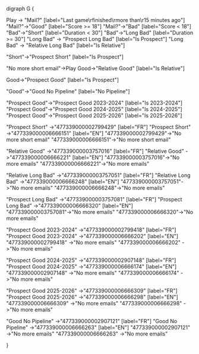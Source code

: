 
digraph G {

Play -> "Mail?" [label="Last game\rfinished\rmore than\r15 minutes ago"]
"Mail?"->"Good" [label="Score >= 18"]
"Mail?"->"Bad" [label="Score < 18"]
"Bad"->"Short" [label="Duration < 30"]
"Bad"->"Long Bad" [label="Duration >= 30"]
"Long Bad" -> "Prospect Long Bad"  [label="Is Prospect"]
"Long Bad" -> "Relative Long Bad"  [label="Is Relative"]

"Short"->"Prospect Short" [label="Is Prospect"]

"No more short email"->Play
Good->"Relative Good" [label="Is Relative"]

Good->"Prospect Good" [label="Is Prospect"]

"Good"->"Good No Pipeline" [label="No Pipeline"]

"Prospect Good"->"Prospect Good 2023-2024" [label="Is 2023-2024"]
"Prospect Good"->"Prospect Good 2024-2025" [label="Is 2024-2025"]
"Prospect Good"->"Prospect Good 2025-2026" [label="Is 2025-2026"]

"Prospect Short" ->"477339000002799429" [label="FR"]
"Prospect Short" ->"477339000006666151" [label="EN"]
"477339000002799429"->"No more short email"
"477339000006666151"->"No more short email"

"Relative Good" ->"477339000003757016" [label="FR"]
"Relative Good" ->"477339000006666221" [label="EN"]
"477339000003757016"->"No more emails"
"477339000006666221"->"No more emails"

"Relative Long Bad" ->"477339000003757051" [label="FR"]
"Relative Long Bad" ->"477339000006666248" [label="EN"]
"477339000003757051"->"No more emails"
"477339000006666248"->"No more emails"

"Prospect Long Bad" ->"477339000003757081" [label="FR"]
"Prospect Long Bad" ->"477339000006666320" [label="EN"]
"477339000003757081"->"No more emails"
"477339000006666320"->"No more emails"

"Prospect Good 2023-2024" ->"477339000002799418" [label="FR"]
"Prospect Good 2023-2024" ->"477339000006666202" [label="EN"]
"477339000002799418"  ->"No more emails"
"477339000006666202"  ->"No more emails"

"Prospect Good 2024-2025" ->"477339000002907148" [label="FR"]
"Prospect Good 2024-2025" ->"477339000006666174" [label="EN"]
"477339000002907148"  ->"No more emails"
"477339000006666174"  ->"No more emails"

"Prospect Good 2025-2026" ->"477339000006666309" [label="FR"]
"Prospect Good 2025-2026" ->"477339000006666298" [label="EN"]
"477339000006666309"  ->"No more emails"
"477339000006666298"  ->"No more emails"

"Good No Pipeline" ->"477339000002907121" [label="FR"]
"Good No Pipeline" ->"477339000006666263" [label="EN"]
"477339000002907121"  ->"No more emails"
"477339000006666263"  ->"No more emails"

}
